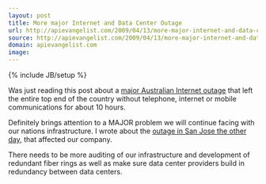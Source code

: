 ```yaml
---
layout: post
title: More major Internet and Data Center Outage
url: http://apievangelist.com/2009/04/13/more-major-internet-and-data-center-outage/
source: http://apievangelist.com/2009/04/13/more-major-internet-and-data-center-outage/
domain: apievangelist.com
image: 
---
```

{% include JB/setup %}<p>Was just reading this post about a <a href="http://www.cloudave.com/link/left-in-the-dark">major Australian Internet outage</a> that left the entire top end of the country without telephone, internet or mobile communications for about 10 hours.<p></p>
Definitely brings attention to a MAJOR problem we will continue facing with our nations infrastructure. I wrote about the <a href="http://www.kinlane.com/?p=514">outage in San Jose the other day</a>, that affected our company.<p></p>
There needs to be more auditing of our infrastructure and development of redundant fiber rings as well as make sure data center providers build in redundancy between data centers.
</p>
